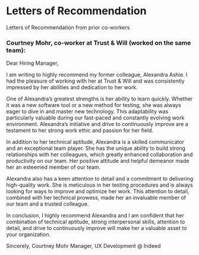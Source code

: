 # Letters of Recommendation
Letters of Recommendation from prior co-workers


### Courtney Mohr, co-worker at Trust & Will (worked on the same team): 

Dear Hiring Manager,

I am writing to highly recommend my former colleague, Alexandra Ashie. I had the pleasure of
working with her at Trust & Will and was consistently impressed by her abilities and dedication
to her work.

One of Alexandra’s greatest strengths is her ability to learn quickly. Whether it was a new
software tool or a new method for testing, she was always eager to dive in and master new
technology. This adaptability was particularly valuable during our fast-paced and constantly
evolving work environment. Alexandra’s initiative and drive to continuously improve are a
testament to her strong work ethic and passion for her field.

In addition to her technical aptitude, Alexandra is a skilled communicator and an exceptional
team player. She has the unique ability to build strong relationships with her colleagues, which
greatly enhanced collaboration and productivity on our team. Her positive attitude and helpful
demeanor made her an esteemed member of our team.

Alexandra also has a keen attention to detail and a commitment to delivering high-quality work.
She is meticulous in her testing procedures and is always looking for ways to improve and
optimize her work. This attention to detail, combined with her technical prowess, made her an
invaluable member of our team and a trusted colleague.

In conclusion, I highly recommend Alexandra and I am confident that her combination of
technical aptitude, strong interpersonal skills, attention to detail, and drive to continuously
improve will make her a valuable asset to your organization.

Sincerely,
Courtney Mohr
Manager, UX Development @ Indeed
